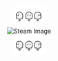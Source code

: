 <p align="center">
  <img src="./ghost.gif" alt="Tiny Ghost" /> <br>
  <img src="https://images.steamusercontent.com/ugc/934927864602879061/21F7BCDE40A43F4595C08CCD544BD7249E661395/?imw=5000&imh=5000&ima=fit&impolicy=Letterbox&imcolor=%23000000&letterbox=false" alt="Steam Image" width="250" />  <br>
  <img src="./ghost.gif" alt="Tiny Ghost" />
</p>

